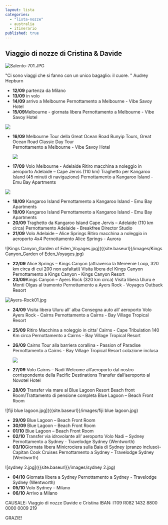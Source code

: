 ```yaml
---
layout: lista
categories: 
  - "lista-nozze"
  - australia
  - itinerario
published: true
---
```




## Viaggio di nozze di Cristina & Davide


![Salento-701.JPG]({{site.baseurl}}/images/Salento-701.JPG)


<div class="citazione">
"Ci sono viaggi che si fanno con un unico bagaglio: il cuore. "
<span style="text-align:rigt">Audrey Hepburn</span>
 </div>


- **12/09** partenza da Milano 
- **13/09** in volo
- **14/09** arrivo a Melbourne 
	Pernottamento a Melbourne - Vibe Savoy Hotel 
- **15/09**Melbourne - giornata libera
	Pernottamento a Melbourne - Vibe Savoy Hotel 
    
![]({{site.baseurl}}/images/01-melbourne.jpg)
	
- **16/09** Melbourne 
  Tour della Great Ocean Road 
  Bunyip Tours, Great Ocean Road Classic Day Tour  
  Pernottamento a Melbourne - Vibe Savoy Hotel
  
  ![]({{site.baseurl}}/images/12ApostlesGreatOceanRoad.jpg)
  
- **17/09** Volo Melbourne - Adelaide 
  Ritiro macchina a noleggio in aeroporto
  Adelaide – Cape Jervis  (110 km)
  Traghetto per Kangaroo Island  (45 minuti di navigazione)
  Pernottamento a Kangaroo Island  - Emu Bay Apartments
  
![]({{site.baseurl}}/images/Kangaroo-Island-1.jpg)

- **18/09** Kangaroo Island 
  Pernottamento a Kangaroo Island - Emu Bay Apartments
- **19/09** Kangaroo Island 
   Pernottamento a Kangaroo Island - Emu Bay Apartments
- **20/09** Traghetto da Kangaroo Island 
  Cape Jervis – Adelaide (110 km circa) 
  Pernottamento Adelaide - Breakfree Director Studio 
- **21/09** Volo Adelaide – Alice Springs 
  Ritiro macchina a noleggio in aeroporto 4x4 
  Pernottamento Alice Springs - Aurora 

![Kings Canyon_Garden of Eden_Voyages.jpg]({{site.baseurl}}/images/Kings Canyon_Garden of Eden_Voyages.jpg)


- **22/09** Alice Springs – Kings Canyon (attraverso la Mereenie Loop, 320 km circa di cui 200 non asfaltati) 
  Visita libera del Kings Canyon
  Pernottamento a Kings Canyon - Kings Canyon Resort
- **23/09**Kings Canyon – Ayers Rock (320 km circa)
  Visita libera Uluru  e Monti Olgas al tramonto
  Pernottamento a Ayers Rock - Voyages Outback Resort 
  
![Ayers-Rock01.jpg]({{site.baseurl}}/images/Ayers-Rock01.jpg)
  
- **24/09** Visita libera Uluru all’ alba 
  Consegna auto all’ aeroporto
  Volo Ayers Rock - Cairns
  Pernottamento a Cairns - Bay Village Tropical Resort
- **25/09** Ritiro Macchina a noleggio in citta’ 
  Cairns - Cape Tribulation 140 Km circa
  Pernottamento a Cairns - Bay Village Tropical Resort
- **26/09** Cairns 
  Tour alla barriera corallina - Passion of Paradise
  Pernottamento a Cairns - Bay Village Tropical Resort colazione inclusa 
  
  ![]({{site.baseurl}}/images/grande-barriera.jpeg)
  
- **27/09** Volo Cairns – Nadi
  Welcome all’aeroporto dal nostro corrispondente della Pacific Destinations 
  Transfer dall’aeroporto al Novotel Hotel  
- **28/09** Transfer via mare al Blue Lagoon Resort
  Beach front  Room/Trattamento di pensione completa
  Blue Lagoon – Beach Front Room 
  
![fiji blue lagoon.jpg]({{site.baseurl}}/images/fiji blue lagoon.jpg)
  
- **29/09** Blue Lagoon – Beach Front Room 
- **30/09** Blue Lagoon – Beach Front Room
- **01/10** Blue Lagoon – Beach Front Room
- **02/10** Transfer via idrovolante all’ aeroporto 
  Volo Nadi – Sydney
  Pernottamento a Sydney - Travelodge Sydney (Wentworth)
- **03/10**Giornata libera
  Minicrociera sulla Baia di Sydney (pranzo incluso)-Capitan Cook Cruises 
  Pernottamento a Sydney - Travelodge Sydney (Wentworth)
  
 ![sydney 2.jpg]({{site.baseurl}}/images/sydney 2.jpg)


- **04/10**   Giornata libera a Sydney 
  Pernottamento a Sydney - Travelodge Sydney (Wentworth) 
- **05/10** Volo Sydney – Milano
- **06/10** Arrivo a Milano


CAUSALE: Viaggio di nozze Davide e Cristina
 IBAN: IT09 R082 1432 8800 0000 0009 219
 
 GRAZIE!
